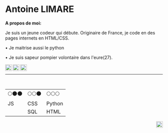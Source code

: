 <h1>Antoine LIMARE</h1>
<p><strong>A propos de moi:</strong></p>
  <p>Je suis un jeune codeur qui débute. Originaire de France, je code en des pages internets en HTML/CSS. </p>
  <p>• Je maitrise aussi le python</p>
  <p>• Je suis sapeur pompier volontaire dans l'eure(27).</p>

<img align="left" alt="HTML | Logo" width="21px" src="https://logodownload.org/wp-content/uploads/2016/10/html5-logo.png" />
<img align="left" alt="HTML | Logo" width="21px" src="https://logodownload.org/wp-content/uploads/2017/04/css-3-logo.png" />
<img align="left" alt="HTML | Logo" width="21px" src="https://upload.wikimedia.org/wikipedia/commons/thumb/c/c3/Python-logo-notext.svg/1869px-Python-logo-notext.svg.png" />
</br>
<hr>
</br><table>
  <tr><td>🌕🌑🌑</td>
      <td>🌕🌕🌑</td>
      <td>🌕🌕🌕</td></tr>
    
  <tr><td>JS</td>
      <td>CSS</td>
      <td>Python</td></tr>
  <tr><td></td>
      <td>SQL</td>
      <td>HTML</td></tr>
</table>




<a href="https://www.instagram.com/at_limare/">
  <img align="right" alt="Limare Antoine | instagram" width="21px" src="https://upload.wikimedia.org/wikipedia/commons/thumb/e/e7/Instagram_logo_2016.svg/1200px-Instagram_logo_2016.svg.png" />
</a>

